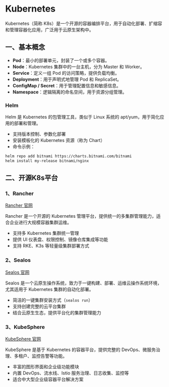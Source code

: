 # Kubernetes

Kubernetes（简称 K8s）是一个开源的容器编排平台，用于自动化部署、扩缩容和管理容器化应用，广泛用于云原生架构中。

## 一、基本概念

- **Pod**：最小的部署单元，封装了一个或多个容器。
- **Node**：Kubernetes 集群中的一台主机，分为 Master 和 Worker。
- **Service**：定义一组 Pod 的访问策略，提供负载均衡。
- **Deployment**：用于声明式地管理 Pod 和 ReplicaSet。
- **ConfigMap / Secret**：用于管理配置信息和敏感信息。
- **Namespace**：逻辑隔离的命名空间，用于资源分组管理。

### Helm

Helm 是 Kubernetes 的包管理工具，类似于 Linux 系统的 apt/yum，用于简化应用的部署和管理。

- 支持版本控制、参数化部署
- 安装模板化的 Kubernetes 资源（称为 Chart）
- 命令示例：

```bash
helm repo add bitnami https://charts.bitnami.com/bitnami
helm install my-release bitnami/nginx
````

## 二、开源K8s平台

### 1、Rancher

[Rancher 官网](https://www.rancher.cn/quick-start/)

Rancher 是一个开源的 Kubernetes 管理平台，提供统一的多集群管理能力，适合企业进行大规模容器集群运维。

* 支持多 Kubernetes 集群统一管理
* 提供 UI 仪表盘、权限控制、镜像仓库集成等功能
* 支持 RKE、K3s 等轻量级集群部署方式

### 2、Sealos

[Sealos 官网](https://sealos.run/)

Sealos 是一个云原生操作系统，致力于一键构建、部署、运维云操作系统环境，尤其适用于 Kubernetes 集群的自动化部署。

* 简洁的一键集群安装方式（`sealos run`）
* 支持创建完整的云平台集群
* 结合云原生生态，提供平台化的集群管理能力

### 3、KubeSphere

[KubeSphere 官网](https://www.kubesphere.io/zh/)

KubeSphere 是基于 Kubernetes 的容器平台，提供完整的 DevOps、微服务治理、多租户、监控告警等功能。

* 丰富的图形界面和企业级功能模块
* 内置 DevOps、流水线、Istio 服务治理、日志收集、监控等
* 适合中大型企业级容器平台解决方案


